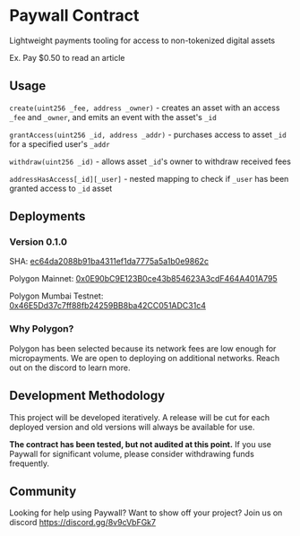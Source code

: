 # Paywall Contract

Lightweight payments tooling for access to non-tokenized digital assets

Ex. Pay $0.50 to read an article

## Usage
`create(uint256 _fee, address _owner)` - creates an asset with an access `_fee` and `_owner`, and emits an event with
the asset's `_id`

`grantAccess(uint256 _id, address _addr)` - purchases access to asset `_id` for a specified user's `_addr`

`withdraw(uint256 _id)` - allows asset `_id`'s owner to withdraw received fees

`addressHasAccess[_id][_user]` - nested mapping to check if `_user` has been granted access to `_id` asset

## Deployments

### Version 0.1.0

SHA: [ec64da2088b91ba4311ef1da7775a5a1b0e9862c](https://github.com/jierlich/paywall/releases/tag/0.1.0)

Polygon Mainnet: [0x0E90bC9E123B0ce43b854623A3cdF464A401A795](https://polygonscan.com/address/0x0e90bc9e123b0ce43b854623a3cdf464a401a795)

Polygon Mumbai Testnet: [0x46E5Dd37c7ff88fb24259BB8ba42CC051ADC31c4](https://mumbai.polygonscan.com/address/0x46E5Dd37c7ff88fb24259BB8ba42CC051ADC31c4)

### Why Polygon?
Polygon has been selected because its network fees are low enough for micropayments. We are open to deploying on additional networks. Reach out on the discord to learn more.

## Development Methodology
This project will be developed iteratively. A release will be cut for each deployed version and old versions will
always be available for use.

**The contract has been tested, but not audited at this point.** If you use Paywall for significant volume, please
consider withdrawing funds frequently.

## Community
Looking for help using Paywall? Want to show off your project? Join us on discord https://discord.gg/8v9cVbFGk7
